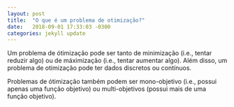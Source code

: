 ```yaml
---
layout: post
title:  "O que é um problema de otimização?"
date:   2018-09-01 17:33:03 -0300
categories: jekyll update
---
```


Um problema de ótimização pode ser tanto de minimização (i.e., tentar reduzir algo) ou de máximização (i.e., tentar aumentar algo). Além disso, um problema de otimização pode ter dados discretos ou contínuos.

Problemas de ótimização também podem ser mono-objetivo (i.e., possui apenas uma função objetivo) ou multi-objetivos (possui mais de uma função objetivo).

